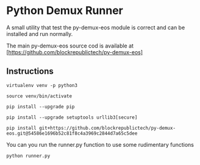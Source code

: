 # Python Demux Runner

A small utility that test the py-demux-eos module is correct and can be installed
and run normally.

The main py-demux-eos source cod is available at [https://github.com/blockrepublictech/py-demux-eos]

## Instructions

```
virtualenv venv -p python3

source venv/bin/activate

pip install --upgrade pip

pip install --upgrade setuptools urllib3[secure]

pip install git+https://github.com/blockrepublictech/py-demux-eos.git@54586e1696b52c81f8c4a3969c2844d7a65c5dee
```

You can you run the runner.py function to use some rudimentary functions

```
python runner.py
```
